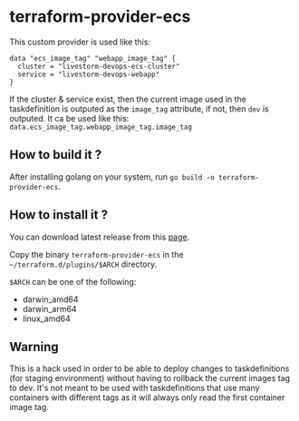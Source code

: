 # terraform-provider-ecs

This custom provider is used like this:

```
data "ecs_image_tag" "webapp_image_tag" {
  cluster = "livestorm-devops-ecs-cluster"
  service = "livestorm-devops-webapp"
}
```

If the cluster & service exist, then the current image used in the taskdefinition is outputed as the `image_tag` attribute, if not, then `dev` is outputed.
It ca be used like this: `data.ecs_image_tag.webapp_image_tag.image_tag`

## How to build it ?

After installing golang on your system, run `go build -o terraform-provider-ecs`.

## How to install it ?

You can download latest release from this [page](https://github.com/livestorm/terraform-provider-ecs/releases).

Copy the binary `terraform-provider-ecs` in the `~/terraform.d/plugins/$ARCH` directory.

`$ARCH` can be one of the following:
- darwin_amd64
- darwin_arm64
- linux_amd64

## Warning

This is a hack used in order to be able to deploy changes to taskdefinitions (for staging environment) without having to rollback the current images tag to dev.
It's not meant to be used with taskdefinitions that use many containers with different tags as it will always only read the first container image tag.
